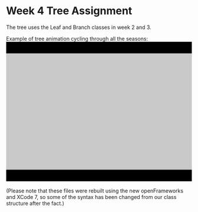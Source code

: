 # Week 4 Tree Assignment

The tree uses the Leaf and Branch classes in week 2 and 3.

Example of tree animation cycling through all the seasons: 
![alt text](gif/TreeDoc.gif)  

(Please note that these files were rebuilt using the new openFrameworks and XCode 7, so some of the syntax has been changed from our class structure after the fact.)











